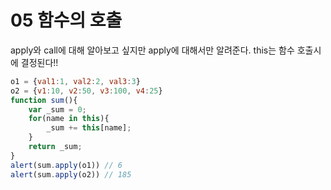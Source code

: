 # 05 함수의 호출
apply와  call에 대해 알아보고 싶지만 apply에 대해서만 알려준다.
this는 함수 호출시에 결정된다!!
```javascript
o1 = {val1:1, val2:2, val3:3}
o2 = {v1:10, v2:50, v3:100, v4:25}
function sum(){
    var _sum = 0;
    for(name in this){
        _sum += this[name];
    }
    return _sum;
}
alert(sum.apply(o1)) // 6
alert(sum.apply(o2)) // 185
```
